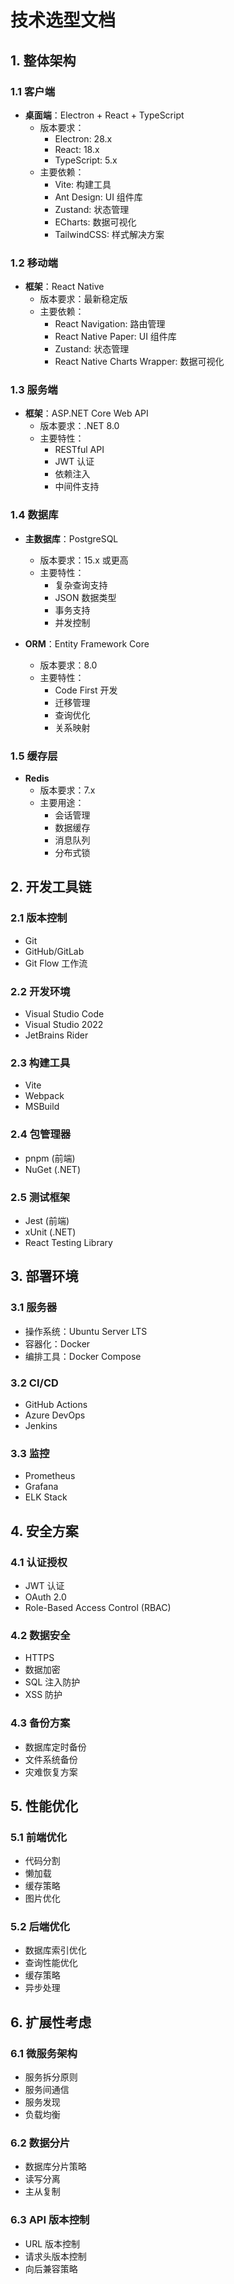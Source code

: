 # 技术选型文档

## 1. 整体架构

### 1.1 客户端
- **桌面端**：Electron + React + TypeScript
  - 版本要求：
    - Electron: 28.x
    - React: 18.x
    - TypeScript: 5.x
  - 主要依赖：
    - Vite: 构建工具
    - Ant Design: UI 组件库
    - Zustand: 状态管理
    - ECharts: 数据可视化
    - TailwindCSS: 样式解决方案

### 1.2 移动端
- **框架**：React Native
  - 版本要求：最新稳定版
  - 主要依赖：
    - React Navigation: 路由管理
    - React Native Paper: UI 组件库
    - Zustand: 状态管理
    - React Native Charts Wrapper: 数据可视化

### 1.3 服务端
- **框架**：ASP.NET Core Web API
  - 版本要求：.NET 8.0
  - 主要特性：
    - RESTful API
    - JWT 认证
    - 依赖注入
    - 中间件支持

### 1.4 数据库
- **主数据库**：PostgreSQL
  - 版本要求：15.x 或更高
  - 主要特性：
    - 复杂查询支持
    - JSON 数据类型
    - 事务支持
    - 并发控制

- **ORM**：Entity Framework Core
  - 版本要求：8.0
  - 主要特性：
    - Code First 开发
    - 迁移管理
    - 查询优化
    - 关系映射

### 1.5 缓存层
- **Redis**
  - 版本要求：7.x
  - 主要用途：
    - 会话管理
    - 数据缓存
    - 消息队列
    - 分布式锁

## 2. 开发工具链

### 2.1 版本控制
- Git
- GitHub/GitLab
- Git Flow 工作流

### 2.2 开发环境
- Visual Studio Code
- Visual Studio 2022
- JetBrains Rider

### 2.3 构建工具
- Vite
- Webpack
- MSBuild

### 2.4 包管理器
- pnpm (前端)
- NuGet (.NET)

### 2.5 测试框架
- Jest (前端)
- xUnit (.NET)
- React Testing Library

## 3. 部署环境

### 3.1 服务器
- 操作系统：Ubuntu Server LTS
- 容器化：Docker
- 编排工具：Docker Compose

### 3.2 CI/CD
- GitHub Actions
- Azure DevOps
- Jenkins

### 3.3 监控
- Prometheus
- Grafana
- ELK Stack

## 4. 安全方案

### 4.1 认证授权
- JWT 认证
- OAuth 2.0
- Role-Based Access Control (RBAC)

### 4.2 数据安全
- HTTPS
- 数据加密
- SQL 注入防护
- XSS 防护

### 4.3 备份方案
- 数据库定时备份
- 文件系统备份
- 灾难恢复方案

## 5. 性能优化

### 5.1 前端优化
- 代码分割
- 懒加载
- 缓存策略
- 图片优化

### 5.2 后端优化
- 数据库索引优化
- 查询性能优化
- 缓存策略
- 异步处理

## 6. 扩展性考虑

### 6.1 微服务架构
- 服务拆分原则
- 服务间通信
- 服务发现
- 负载均衡

### 6.2 数据分片
- 数据库分片策略
- 读写分离
- 主从复制

### 6.3 API 版本控制
- URL 版本控制
- 请求头版本控制
- 向后兼容策略 